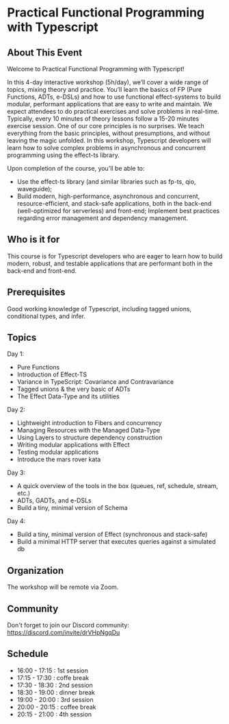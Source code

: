 # Practical Functional Programming with Typescript

## About This Event

Welcome to Practical Functional Programming with Typescript!

In this 4-day interactive workshop (5h/day), we’ll cover a wide range of topics, mixing theory and practice. You’ll learn the basics of FP (Pure Functions, ADTs, e-DSLs) and how to use functional effect-systems to build modular, performant applications that are easy to write and maintain.
We expect attendees to do practical exercises and solve problems in real-time. Typically, every 10 minutes of theory lessons follow a 15-20 minutes exercise session.
One of our core principles is no surprises. We teach everything from the basic principles, without presumptions, and without leaving the magic unfolded.
In this workshop, Typescript developers will learn how to solve complex problems in asynchronous and concurrent programming using the effect-ts library.

Upon completion of the course, you'll be able to:

- Use the effect-ts library (and similar libraries such as fp-ts, qio, waveguide);
- Build modern, high-performance, asynchronous and concurrent, resource-efficient, and stack-safe applications, both in the back-end (well-optimized for serverless) and front-end;
  Implement best practices regarding error management and dependency management.

## Who is it for

This course is for Typescript developers who are eager to learn how to build modern, robust, and testable applications that are performant both in the back-end and front-end.

## Prerequisites

Good working knowledge of Typescript, including tagged unions, conditional types, and infer.

## Topics

Day 1:

- Pure Functions
- Introduction of Effect-TS
- Variance in TypeScript: Covariance and Contravariance
- Tagged unions & the very basic of ADTs
- The Effect Data-Type and its utilities

Day 2:

- Lightweight introduction to Fibers and concurrency
- Managing Resources with the Managed Data-Type
- Using Layers to structure dependency construction
- Writing modular applications with Effect
- Testing modular applications
- Introduce the mars rover kata

Day 3:

- A quick overview of the tools in the box (queues, ref, schedule, stream, etc.)
- ADTs, GADTs, and e-DSLs
- Build a tiny, minimal version of Schema

Day 4:

- Build a tiny, minimal version of Effect (synchronous and stack-safe)
- Build a minimal HTTP server that executes queries against a simulated db

## Organization

The workshop will be remote via Zoom.

## Community

Don't forget to join our Discord community: https://discord.com/invite/drVHpNgqDu

## Schedule

- 16:00 - 17:15 : 1st session
- 17:15 - 17:30 : coffe break
- 17:30 - 18:30 : 2nd session
- 18:30 - 19:00 : dinner break
- 19:00 - 20:00 : 3rd session
- 20:00 - 20:15 : coffee break
- 20:15 - 21:00 : 4th session
